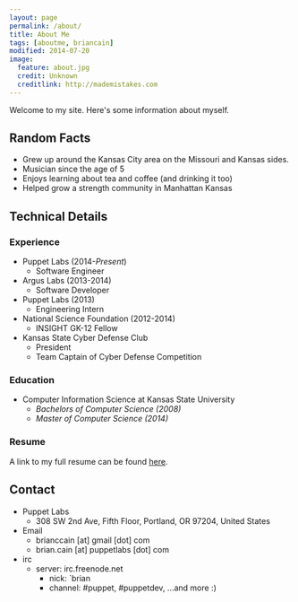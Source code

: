 ```yaml
---
layout: page
permalink: /about/
title: About Me
tags: [aboutme, briancain]
modified: 2014-07-20
image:
  feature: about.jpg
  credit: Unknown
  creditlink: http://mademistakes.com
---
```


Welcome to my site. Here's some information about myself.

## Random Facts

- Grew up around the Kansas City area on the Missouri and Kansas sides.
- Musician since the age of 5
- Enjoys learning about tea and coffee (and drinking it too)
- Helped grow a strength community in Manhattan Kansas

## Technical Details

### Experience

- Puppet Labs (2014-_Present_)
  + Software Engineer
- Argus Labs (2013-2014)
  + Software Developer
- Puppet Labs (2013)
  + Engineering Intern
- National Science Foundation (2012-2014)
  + INSIGHT GK-12 Fellow
- Kansas State Cyber Defense Club
  + President
  + Team Captain of Cyber Defense Competition

### Education

- Computer Information Science at Kansas State University
  + _Bachelors of Computer Science (2008)_
  + _Master of Computer Science (2014)_

### Resume

A link to my full resume can be found [here](https://dl.dropboxusercontent.com/u/20387923/briancain_resume.pdf).

## Contact

- Puppet Labs
  + 308 SW 2nd Ave, Fifth Floor, Portland, OR 97204, United States
- Email
  + brianccain [at] gmail [dot] com
  + brian.cain [at] puppetlabs [dot] com
- irc
  + server: irc.freenode.net
    - nick: `brian
    - channel: #puppet, #puppetdev, ...and more :)
